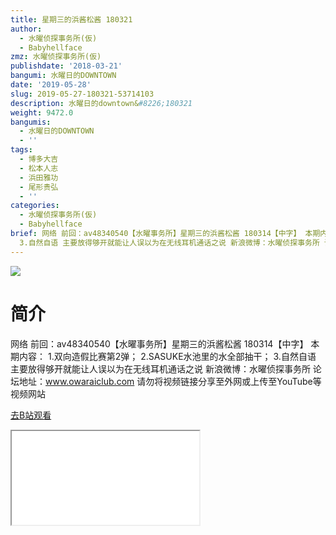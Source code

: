 ```yaml
---
title: 星期三的浜酱松酱 180321
author:
  - 水曜侦探事务所(仮)
  - Babyhellface
zmz: 水曜侦探事务所(仮)
publishdate: '2018-03-21'
bangumi: 水曜日的DOWNTOWN
date: '2019-05-28'
slug: 2019-05-27-180321-53714103
description: 水曜日的downtown&#8226;180321
weight: 9472.0
bangumis:
  - 水曜日的DOWNTOWN
  - ''
tags:
  - 博多大吉
  - 松本人志
  - 浜田雅功
  - 尾形贵弘
  - ''
categories:
  - 水曜侦探事务所(仮)
  - Babyhellface
brief: 网络 前回：av48340540【水曜事务所】星期三的浜酱松酱 180314【中字】 本期内容： 1.双向造假比赛第2弹； 2.SASUKE水池里的水全部抽干；
  3.自然自语 主要放得够开就能让人误以为在无线耳机通话之说 新浪微博：水曜侦探事务所 论坛地址：www.owaraiclub.com 请勿将视频链接分享至外网或上传至YouTube等视频网站
---
```

![](https://raw.githubusercontent.com/tcgriffith/owaraisite/master/static/tmpimg/914430b940b4350a4a547786796dc330ed093845.jpg.480.jpg)
# 简介  
网络
前回：av48340540【水曜事务所】星期三的浜酱松酱 180314【中字】
本期内容：
1.双向造假比赛第2弹；
2.SASUKE水池里的水全部抽干；
3.自然自语 主要放得够开就能让人误以为在无线耳机通话之说
新浪微博：水曜侦探事务所 论坛地址：www.owaraiclub.com
请勿将视频链接分享至外网或上传至YouTube等视频网站  

[去B站观看](https://www.bilibili.com/video/av53714103/)
<div class ="resp-container"><iframe class="testiframe" src="//player.bilibili.com/player.html?aid=53714103"", scrolling="no", allowfullscreen="true" > </iframe></div> 
